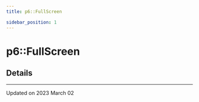 ```yaml
---
title: p6::FullScreen

sidebar_position: 1
---
```


# p6::FullScreen





## Details
-------------------------------

Updated on 2023 March 02